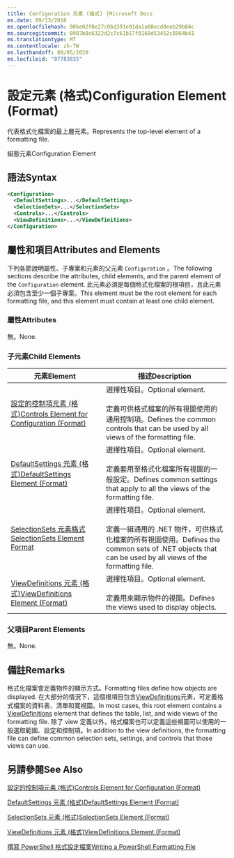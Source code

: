 ```yaml
---
title: Configuration 元素 (格式) |Microsoft Docs
ms.date: 09/13/2016
ms.openlocfilehash: 90be02f8e27c0bd391e01da1a08ecd8eeb29b84c
ms.sourcegitcommit: 0907b8c6322d2c7c61b17f8168d53452c8964b41
ms.translationtype: MT
ms.contentlocale: zh-TW
ms.lasthandoff: 08/05/2020
ms.locfileid: "87783835"
---
```

# <a name="configuration-element-format"></a><span data-ttu-id="ec718-102">設定元素 (格式)</span><span class="sxs-lookup"><span data-stu-id="ec718-102">Configuration Element (Format)</span></span>

<span data-ttu-id="ec718-103">代表格式化檔案的最上層元素。</span><span class="sxs-lookup"><span data-stu-id="ec718-103">Represents the top-level element of a formatting file.</span></span>

<span data-ttu-id="ec718-104">組態元素</span><span class="sxs-lookup"><span data-stu-id="ec718-104">Configuration Element</span></span>

## <a name="syntax"></a><span data-ttu-id="ec718-105">語法</span><span class="sxs-lookup"><span data-stu-id="ec718-105">Syntax</span></span>

```xml
<Configuration>
  <DefaultSettings>...</DefaultSettings>
  <SelectionSets>...</SelectionSets>
  <Controls>...</Controls>
  <ViewDefinitions>...</ViewDefinitions>
</Configuration>

```

## <a name="attributes-and-elements"></a><span data-ttu-id="ec718-106">屬性和項目</span><span class="sxs-lookup"><span data-stu-id="ec718-106">Attributes and Elements</span></span>

<span data-ttu-id="ec718-107">下列各節說明屬性、子專案和元素的父元素 `Configuration` 。</span><span class="sxs-lookup"><span data-stu-id="ec718-107">The following sections describe the attributes, child elements, and the parent element of the `Configuration` element.</span></span> <span data-ttu-id="ec718-108">此元素必須是每個格式化檔案的根項目，且此元素必須包含至少一個子專案。</span><span class="sxs-lookup"><span data-stu-id="ec718-108">This element must be the root element for each formatting file, and this element must contain at least one child element.</span></span>

### <a name="attributes"></a><span data-ttu-id="ec718-109">屬性</span><span class="sxs-lookup"><span data-stu-id="ec718-109">Attributes</span></span>

<span data-ttu-id="ec718-110">無。</span><span class="sxs-lookup"><span data-stu-id="ec718-110">None.</span></span>

### <a name="child-elements"></a><span data-ttu-id="ec718-111">子元素</span><span class="sxs-lookup"><span data-stu-id="ec718-111">Child Elements</span></span>

|<span data-ttu-id="ec718-112">元素</span><span class="sxs-lookup"><span data-stu-id="ec718-112">Element</span></span>|<span data-ttu-id="ec718-113">描述</span><span class="sxs-lookup"><span data-stu-id="ec718-113">Description</span></span>|
|-------------|-----------------|
|[<span data-ttu-id="ec718-114">設定的控制項元素 (格式)</span><span class="sxs-lookup"><span data-stu-id="ec718-114">Controls Element for Configuration (Format)</span></span>](./controls-element-for-configuration-format.md)|<span data-ttu-id="ec718-115">選擇性項目。</span><span class="sxs-lookup"><span data-stu-id="ec718-115">Optional element.</span></span><br /><br /> <span data-ttu-id="ec718-116">定義可供格式檔案的所有視圖使用的通用控制項。</span><span class="sxs-lookup"><span data-stu-id="ec718-116">Defines the common controls that can be used by all views of the formatting file.</span></span>|
|[<span data-ttu-id="ec718-117">DefaultSettings 元素 (格式)</span><span class="sxs-lookup"><span data-stu-id="ec718-117">DefaultSettings Element (Format)</span></span>](./defaultsettings-element-format.md)|<span data-ttu-id="ec718-118">選擇性項目。</span><span class="sxs-lookup"><span data-stu-id="ec718-118">Optional element.</span></span><br /><br /> <span data-ttu-id="ec718-119">定義套用至格式化檔案所有視圖的一般設定。</span><span class="sxs-lookup"><span data-stu-id="ec718-119">Defines common settings that apply to all the views of the formatting file.</span></span>|
|[<span data-ttu-id="ec718-120">SelectionSets 元素格式</span><span class="sxs-lookup"><span data-stu-id="ec718-120">SelectionSets Element Format</span></span>](./selectionsets-element-format.md)|<span data-ttu-id="ec718-121">選擇性項目。</span><span class="sxs-lookup"><span data-stu-id="ec718-121">Optional element.</span></span><br /><br /> <span data-ttu-id="ec718-122">定義一組通用的 .NET 物件，可供格式化檔案的所有視圖使用。</span><span class="sxs-lookup"><span data-stu-id="ec718-122">Defines the common sets of .NET objects that can be used by all views of the formatting file.</span></span>|
|[<span data-ttu-id="ec718-123">ViewDefinitions 元素 (格式)</span><span class="sxs-lookup"><span data-stu-id="ec718-123">ViewDefinitions Element (Format)</span></span>](./viewdefinitions-element-format.md)|<span data-ttu-id="ec718-124">選擇性項目。</span><span class="sxs-lookup"><span data-stu-id="ec718-124">Optional element.</span></span><br /><br /> <span data-ttu-id="ec718-125">定義用來顯示物件的視圖。</span><span class="sxs-lookup"><span data-stu-id="ec718-125">Defines the views used to display objects.</span></span>|

### <a name="parent-elements"></a><span data-ttu-id="ec718-126">父項目</span><span class="sxs-lookup"><span data-stu-id="ec718-126">Parent Elements</span></span>

<span data-ttu-id="ec718-127">無。</span><span class="sxs-lookup"><span data-stu-id="ec718-127">None.</span></span>

## <a name="remarks"></a><span data-ttu-id="ec718-128">備註</span><span class="sxs-lookup"><span data-stu-id="ec718-128">Remarks</span></span>

<span data-ttu-id="ec718-129">格式化檔案會定義物件的顯示方式。</span><span class="sxs-lookup"><span data-stu-id="ec718-129">Formatting files define how objects are displayed.</span></span> <span data-ttu-id="ec718-130">在大部分的情況下，這個根項目包含[ViewDefinitions](./viewdefinitions-element-format.md)元素，可定義格式檔案的資料表、清單和寬視圖。</span><span class="sxs-lookup"><span data-stu-id="ec718-130">In most cases, this root element contains a [ViewDefinitions](./viewdefinitions-element-format.md) element that defines the table, list, and wide views of the formatting file.</span></span> <span data-ttu-id="ec718-131">除了 view 定義以外，格式檔案也可以定義這些視圖可以使用的一般選取範圍、設定和控制項。</span><span class="sxs-lookup"><span data-stu-id="ec718-131">In addition to the view definitions, the formatting file can define common selection sets, settings, and controls that those views can use.</span></span>

## <a name="see-also"></a><span data-ttu-id="ec718-132">另請參閱</span><span class="sxs-lookup"><span data-stu-id="ec718-132">See Also</span></span>

[<span data-ttu-id="ec718-133">設定的控制項元素 (格式)</span><span class="sxs-lookup"><span data-stu-id="ec718-133">Controls Element for Configuration (Format)</span></span>](./controls-element-for-configuration-format.md)

[<span data-ttu-id="ec718-134">DefaultSettings 元素 (格式)</span><span class="sxs-lookup"><span data-stu-id="ec718-134">DefaultSettings Element (Format)</span></span>](./defaultsettings-element-format.md)

[<span data-ttu-id="ec718-135">SelectionSets 元素 (格式)</span><span class="sxs-lookup"><span data-stu-id="ec718-135">SelectionSets Element (Format)</span></span>](./selectionsets-element-format.md)

[<span data-ttu-id="ec718-136">ViewDefinitions 元素 (格式)</span><span class="sxs-lookup"><span data-stu-id="ec718-136">ViewDefinitions Element (Format)</span></span>](./viewdefinitions-element-format.md)

[<span data-ttu-id="ec718-137">撰寫 PowerShell 格式設定檔案</span><span class="sxs-lookup"><span data-stu-id="ec718-137">Writing a PowerShell Formatting File</span></span>](./writing-a-powershell-formatting-file.md)
